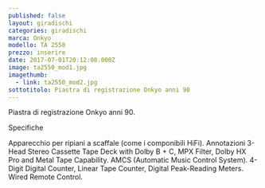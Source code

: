 ```yaml
---
published: false
layout: giradischi
categories: giradischi
marca: Onkyo
modello: TA 2550
prezzo: inserire
date: 2017-07-01T20:12:08.000Z
image: ta2550_mod1.jpg
imagethumb:
  - link: ta2550_mod2.jpg
sottotitolo: Piastra di registrazione Onkyo anni 90
---
```

Piastra di registrazione Onkyo anni 90.

Specifiche

Apparecchio per ripiani a scaffale (come i componibili HiFi).
Annotazioni	3-Head Stereo Cassette Tape Deck with Dolby B + C, MPX Filter, Dolby HX Pro and Metal Tape Capability.
AMCS (Automatic Music Control System).
4-Digit Digital Counter, Linear Tape Counter, Digital Peak-Reading Meters.
Wired Remote Control.
